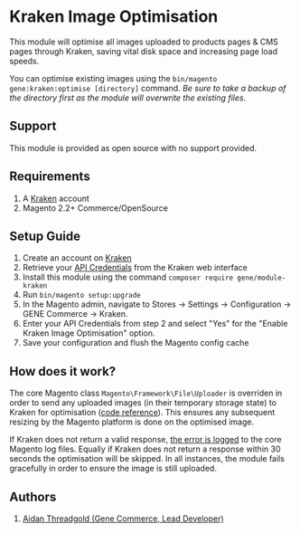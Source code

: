 # Kraken Image Optimisation

This module will optimise all images uploaded to products pages & CMS pages through Kraken, saving vital disk space and increasing page load speeds. 

You can optimise existing images using the `bin/magento gene:kraken:optimise [directory]` command. *Be sure to take a backup of the directory first as the module will overwrite the existing files.*

## Support
This module is provided as open source with no support provided.

## Requirements
1) A [Kraken](https://kraken.io/) account
3) Magento 2.2+ Commerce/OpenSource

## Setup Guide
1) Create an account on [Kraken](https://kraken.io/)
2) Retrieve your [API Credentials](https://kraken.io/account/api-credentials) from the Kraken web interface
3) Install this module using the command `composer require gene/module-kraken`
4) Run `bin/magento setup:upgrade`
5) In the Magento admin, navigate to Stores -> Settings -> Configuration -> GENE Commerce -> Kraken.
6) Enter your API Credentials from step 2 and select "Yes" for the "Enable Kraken Image Optimisation" option.
7) Save your configuration and flush the Magento config cache

## How does it work?
The core Magento class `Magento\Framework\File\Uploader` is overriden in order to send any uploaded images (in their temporary storage state) to Kraken for optimisation ([code reference](https://github.com/genecommerce/module-kraken/blob/develop/Model/Overrides/FrameworkUploader.php#L43)). This ensures any subsequent resizing by the Magento platform is done on the optimised image.

If Kraken does not return a valid response, [the error is logged](https://github.com/genecommerce/module-kraken/blob/develop/Model/Optimise.php#L129) to the core Magento log files. Equally if Kraken does not return a response within 30 seconds the optimisation will be skipped. In all instances, the module fails gracefully in order to ensure the image is still uploaded.

## Authors
1. [Aidan Threadgold (Gene Commerce, Lead Developer)](https://twitter.com/AidanThreadgold)
